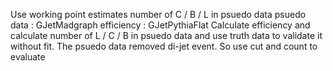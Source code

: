 Use working point estimates number of C / B / L in psuedo data
psuedo data : GJetMadgraph
efficiency : GJetPythiaFlat
Calculate efficiency and calculate number of L / C / B in psuedo data and use truth data to validate it
without fit. The psuedo data removed di-jet event. So use cut and count to evaluate
